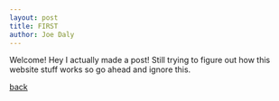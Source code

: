 ```yaml
---
layout: post
title: FIRST
author: Joe Daly
---
```


Welcome!
Hey I actually made a post! Still trying to figure out how this website stuff works so go ahead and ignore this. 

[back](./)
